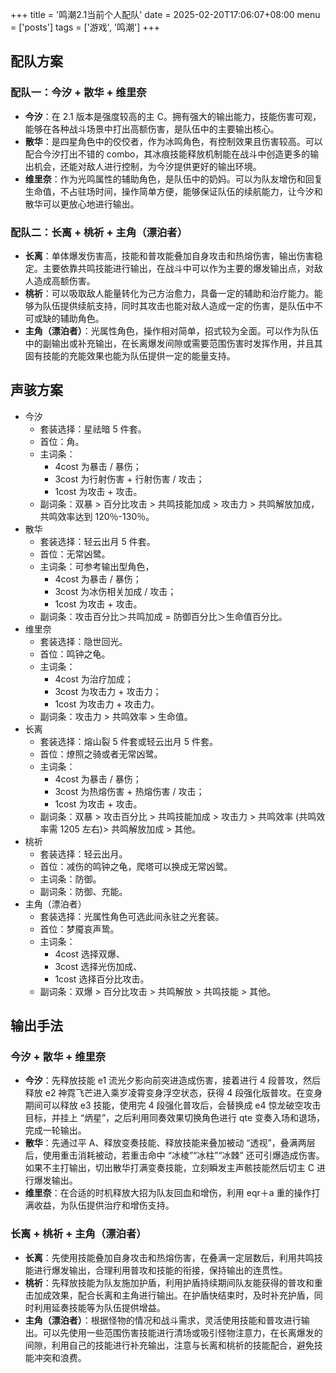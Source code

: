 +++
title = '鸣潮2.1当前个人配队'
date = 2025-02-20T17:06:07+08:00
menu = ['posts']
tags = ['游戏', '鸣潮']
+++

## 配队方案

### 配队一：今汐 + 散华 + 维里奈
- **今汐**：在 2.1 版本是强度较高的主 C。拥有强大的输出能力，技能伤害可观，能够在各种战斗场景中打出高额伤害，是队伍中的主要输出核心。
- **散华**：是四星角色中的佼佼者，作为冰鸣角色，有控制效果且伤害较高。可以配合今汐打出不错的 combo，其冰痕技能释放机制能在战斗中创造更多的输出机会，还能对敌人进行控制，为今汐提供更好的输出环境。
- **维里奈**：作为光鸣属性的辅助角色，是队伍中的奶妈。可以为队友增伤和回复生命值，不占驻场时间，操作简单方便，能够保证队伍的续航能力，让今汐和散华可以更放心地进行输出。
### 配队二：长离 + 桃祈 + 主角（漂泊者）
- **长离**：单体爆发伤害高，技能和普攻能叠加自身攻击和热熔伤害，输出伤害稳定。主要依靠共鸣技能进行输出，在战斗中可以作为主要的爆发输出点，对敌人造成高额伤害。
- **桃祈**：可以吸取敌人能量转化为己方治愈力，具备一定的辅助和治疗能力。能够为队伍提供续航支持，同时其攻击也能对敌人造成一定的伤害，是队伍中不可或缺的辅助角色。
- **主角（漂泊者）**：光属性角色，操作相对简单，招式较为全面。可以作为队伍中的副输出或补充输出，在长离爆发间隙或需要范围伤害时发挥作用，并且其固有技能的充能效果也能为队伍提供一定的能量支持。

## 声骇方案
- 今汐
  - 套装选择：星祛暗 5 件套。
  - 首位：角。
  - 主词条：
    - 4cost 为暴击 / 暴伤；
    - 3cost 为行射伤害 + 行射伤害 / 攻击；
    - 1cost 为攻击 + 攻击。
  - 副词条：双暴 > 百分比攻击 > 共鸣技能加成 > 攻击力 > 共鸣解放加成，共鸣效率达到 120％-130％。
- 散华
  - 套装选择：轻云出月 5 件套。
  - 首位：无常凶鹭。
  - 主词条：可参考输出型角色，
    - 4cost 为暴击 / 暴伤；
    - 3cost 为冰伤相关加成 / 攻击；
    - 1cost 为攻击 + 攻击。
  - 副词条：攻击百分比＞共鸣加成 = 防御百分比＞生命值百分比。
- 维里奈
  - 套装选择：隐世回光。
  - 首位：鸣钟之龟。
  - 主词条：
    - 4cost 为治疗加成；
    - 3cost 为攻击力 + 攻击力；
    - 1cost 为攻击力 + 攻击力。
  - 副词条：攻击力 > 共鸣效率 > 生命值。
- 长离
  - 套装选择：熔山裂 5 件套或轻云出月 5 件套。
  - 首位：燎照之骑或者无常凶鹭。
  - 主词条：
    - 4cost 为暴击 / 暴伤；
    - 3cost 为热熔伤害 + 热熔伤害 / 攻击；
    - 1cost 为攻击 + 攻击。
  - 副词条：双暴 > 攻击百分比 > 共鸣技能加成 > 攻击力 > 共鸣效率 (共鸣效率需 1205 左右)> 共鸣解放加成 > 其他。
- 桃祈
  - 套装选择：轻云出月。
  - 首位：减伤的鸣钟之龟，爬塔可以换成无常凶鹭。
  - 主词条：防御。
  - 副词条：防御、充能。
- 主角（漂泊者）
  - 套装选择：光属性角色可选此间永驻之光套装。
  - 首位：梦魇哀声鸷。
  - 主词条：
    - 4cost 选择双爆、
    - 3cost 选择光伤加成、
    - 1cost 选择百分比攻击。
  - 副词条：双爆 > 百分比攻击 > 共鸣解放 > 共鸣技能 > 其他。

## 输出手法

### 今汐 + 散华 + 维里奈
- **今汐**：先释放技能 e1 流光夕影向前突进造成伤害，接着进行 4 段普攻，然后释放 e2 神霓飞芒进入乘岁凌霄变身浮空状态，获得 4 段强化版普攻。在变身期间可以释放 e3 技能，使用完 4 段强化普攻后，会替换成 e4 惊龙破空攻击目标，并挂上 “炳星”，之后利用同奏效果切换角色进行 qte 变奏入场和退场，完成一轮输出。
- **散华**：先通过平 A、释放变奏技能、释放技能来叠加被动 “透视”，叠满两层后，使用重击消耗被动，若重击命中 “冰棱”“冰柱”“冰棘” 还可引爆造成伤害。如果不主打输出，切出散华打满变奏技能，立刻瞬发主声骸技能然后切主 C 进行爆发输出。
- **维里奈**：在合适的时机释放大招为队友回血和增伤，利用 eqr＋a 重的操作打满收益，为队伍提供治疗和增伤支持。
### 长离 + 桃祈 + 主角（漂泊者）
- **长离**：先使用技能叠加自身攻击和热熔伤害，在叠满一定层数后，利用共鸣技能进行爆发输出，合理利用普攻和技能的衔接，保持输出的连贯性。
- **桃祈**：先释放技能为队友施加护盾，利用护盾持续期间队友能获得的普攻和重击加成效果，配合长离和主角进行输出。在护盾快结束时，及时补充护盾，同时利用延奏技能等为队伍提供增益。
- **主角（漂泊者）**：根据怪物的情况和战斗需求，灵活使用技能和普攻进行输出。可以先使用一些范围伤害技能进行清场或吸引怪物注意力，在长离爆发的间隙，利用自己的技能进行补充输出，注意与长离和桃祈的技能配合，避免技能冲突和浪费。